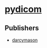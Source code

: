 # [pydicom](https://pypi.org/project/pydicom)



## Publishers
- [darcymason](https://pypi.org/user/darcymason)

